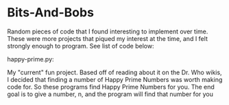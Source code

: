 # Bits-And-Bobs
Random pieces of code that I found interesting to implement over time. These were more projects that piqued my interest at the time, and I felt strongly enough to program. See list of code below:

happy-prime.py:

My "current" fun project. Based off of reading about it on the Dr. Who wikis, I decided that finding a number of Happy Prime Numbers was worth making code for. So these programs find Happy Prime Numbers for you. The end goal is to give a number, n, and the program will find that number for you
